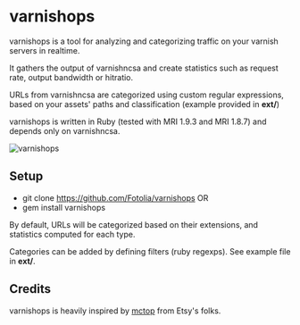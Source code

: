 # varnishops

varnishops is a tool for analyzing and categorizing traffic on your varnish servers in realtime.

It gathers the output of varnishncsa and create statistics such as request rate, output bandwidth or hitratio.

URLs from varnishncsa are categorized using custom regular expressions, based on your assets' paths and classification (example provided in **ext/**)

varnishops is written in Ruby (tested with MRI 1.9.3 and MRI 1.8.7) and depends only on varnishncsa.

![varnishops](https://raw.github.com/Fotolia/varnishops/master/doc/varnishops.png)

## Setup

 * git clone https://github.com/Fotolia/varnishops
OR
 * gem install varnishops


By default, URLs will be categorized based on their extensions, and statistics computed for each type.

Categories can be added by defining filters (ruby regexps). See example file in **ext/**.

## Credits

varnishops is heavily inspired by [mctop](http://github.com/etsy/mctop) from Etsy's folks.
